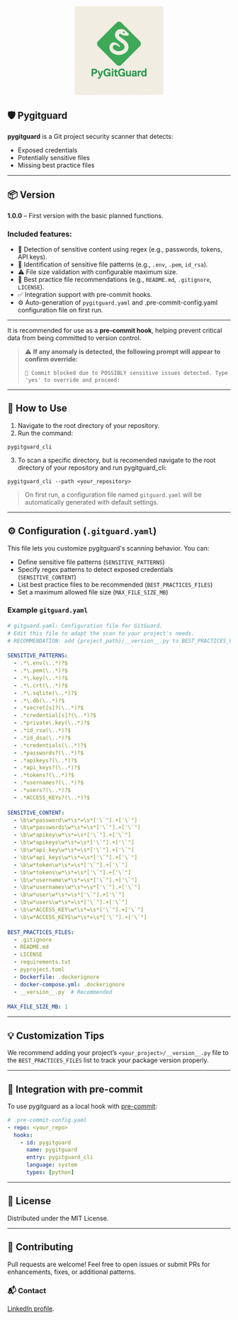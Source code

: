 <p align="center">
  <img src="docs/pygitguard.png" alt="AWS Services" width="200"/>
</p>

## 🛡️ Pygitguard

**pygitguard** is a Git project security scanner that detects:

- Exposed credentials  
- Potentially sensitive files  
- Missing best practice files  

---

## 📦 Version

**1.0.0** – First version with the basic planned functions.

### Included features:

- 🚫 Detection of sensitive content using regex (e.g., passwords, tokens, API keys).
- 🧾 Identification of sensitive file patterns (e.g., `.env`, `.pem`, `id_rsa`).
- ⚠️ File size validation with configurable maximum size.
- 📄 Best practice file recommendations (e.g., `README.md`, `.gitignore`, `LICENSE`).
- ✅ Integration support with pre-commit hooks.
- ⚙️ Auto-generation of `pygitguard.yaml` and .pre-commit-config.yaml configuration file on first run.

---

It is recommended for use as a **pre-commit hook**, helping prevent critical data from being committed to version control.

> ⚠️ **If any anomaly is detected, the following prompt will appear to confirm override:**
>
> ```
> 🛑 Commit blocked due to POSSIBLY sensitive issues detected. Type 'yes' to override and proceed:
> ```

---

## 🚀 How to Use

1. Navigate to the root directory of your repository.  
2. Run the command:

```
pygitguard_cli
```

3. To scan a specific directory, but is recomended navigate to the root directory of your repository and run pygitguard_cli:

```
pygitguard_cli --path <your_repository>
```

> On first run, a configuration file named `gitguard.yaml` will be automatically generated with default settings.

---

## ⚙️ Configuration (`.gitguard.yaml`)

This file lets you customize pygitguard's scanning behavior. You can:

- Define sensitive file patterns (`SENSITIVE_PATTERNS`)
- Specify regex patterns to detect exposed credentials (`SENSITIVE_CONTENT`)
- List best practice files to be recommended (`BEST_PRACTICES_FILES`)
- Set a maximum allowed file size (`MAX_FILE_SIZE_MB`)

### Example `gitguard.yaml`

```yaml
# gitguard.yaml: Configuration file for GitGuard.
# Edit this file to adapt the scan to your project's needs.
# RECOMMENDATION: add {project_path}/__version__.py to BEST_PRACTICES_FILES

SENSITIVE_PATTERNS:
  - .*\.env(\..*)?$
  - .*\.pem(\..*)?$
  - .*\.key(\..*)?$
  - .*\.crt(\..*)?$
  - .*\.sqlite(\..*)?$
  - .*\.db(\..*)?$
  - .*secret[s]?(\..*)?$
  - .*credential[s]?(\..*)?$
  - .*private\.key(\..*)?$
  - .*id_rsa(\..*)?$
  - .*id_dsa(\..*)?$
  - .*credentials(\..*)?$
  - .*passwords?(\..*)?$
  - .*apikeys?(\..*)?$
  - .*api_keys?(\..*)?$
  - .*tokens?(\..*)?$
  - .*usernames?(\..*)?$
  - .*users?(\..*)?$
  - .*ACCESS_KEYs?(\..*)?$

SENSITIVE_CONTENT:
  - \b\w*password\w*\s*=\s*['\`"].+['\`"]
  - \b\w*passwords\w*\s*=\s*['\`"].+['\`"]
  - \b\w*apikey\w*\s*=\s*['\`"].+['\`"]
  - \b\w*apikeys\w*\s*=\s*['\`"].+['\`"]
  - \b\w*api_key\w*\s*=\s*['\`"].+['\`"]
  - \b\w*api_keys\w*\s*=\s*['\`"].+['\`"]
  - \b\w*token\w*\s*=\s*['\`"].+['\`"]
  - \b\w*tokens\w*\s*=\s*['\`"].+['\`"]
  - \b\w*username\w*\s*=\s*['\`"].+['\`"]
  - \b\w*usernames\w*\s*=\s*['\`"].+['\`"]
  - \b\w*user\w*\s*=\s*['\`"].+['\`"]
  - \b\w*users\w*\s*=\s*['\`"].+['\`"]
  - \b\w*ACCESS_KEY\w*\s*=\s*['\`"].+['\`"]
  - \b\w*ACCESS_KEYS\w*\s*=\s*['\`"].+['\`"]

BEST_PRACTICES_FILES:
  - .gitignore
  - README.md
  - LICENSE
  - requirements.txt
  - pyproject.toml
  - Dockerfile: .dockerignore
  - docker-compose.yml: .dockerignore
  - __version__.py  # Recommended

MAX_FILE_SIZE_MB: 1
```

---

## 💡 Customization Tips

We recommend adding your project’s `<your_project>/__version__.py` file to the `BEST_PRACTICES_FILES` list to track your package version properly.

---

## 🔧 Integration with pre-commit

To use pygitguard as a local hook with [pre-commit](https://pre-commit.com):

```yaml
# .pre-commit-config.yaml
- repo: <your_repo>
  hooks:
    - id: pygitguard
      name: pygitguard
      entry: pygitguard_cli
      language: system
      types: [python]
```

---

## 📄 License

Distributed under the MIT License.

---

## 🤝 Contributing

Pull requests are welcome! Feel free to open issues or submit PRs for enhancements, fixes, or additional patterns.

### 📬 Contact
[LinkedIn profile](https://www.linkedin.com/in/diogosilvaf/).